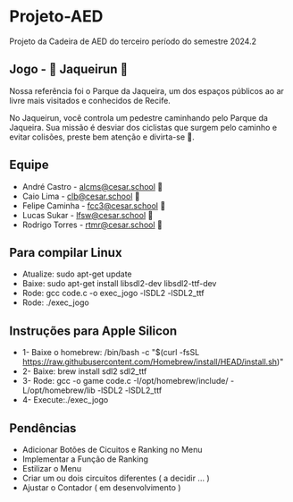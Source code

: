 # Projeto-AED

Projeto da Cadeira de AED do terceiro período do semestre 2024.2

## Jogo - 🌳 Jaqueirun 🌳
Nossa referência foi o Parque da Jaqueira, um dos espaços públicos ao ar livre mais visitados e conhecidos de Recife.

No Jaqueirun, você controla um pedestre caminhando pelo Parque da Jaqueira. 
Sua missão é desviar dos ciclistas que surgem pelo caminho e evitar colisões, preste bem atenção e divirta-se 🤗.

## Equipe

- André Castro - alcms@cesar.school 📩 
- Caio Lima - clb@cesar.school 📩
- Felipe Caminha - fcc3@cesar.school 📩
- Lucas Sukar - lfsw@cesar.school 📩
- Rodrigo Torres - rtmr@cesar.school 📩

## Para compilar Linux
- Atualize: sudo apt-get update
- Baixe: sudo apt-get install libsdl2-dev libsdl2-ttf-dev
- Rode: gcc code.c -o exec_jogo -lSDL2 -lSDL2_ttf
- Rode: ./exec_jogo

## Instruções para Apple Silicon
- 1- Baixe o homebrew: /bin/bash -c "$(curl -fsSL https://raw.githubusercontent.com/Homebrew/install/HEAD/install.sh)"
- 2- Baixe: brew install sdl2 sdl2_ttf
- 3- Rode: gcc -o game code.c -I/opt/homebrew/include/ -L/opt/homebrew/lib -lSDL2 -lSDL2_ttf
- 4- Execute:./exec_jogo

## Pendências
- Adicionar Botões de Cicuitos e Ranking no Menu
- Implementar a Função de Ranking
- Estilizar o Menu
- Criar um ou dois circuitos diferentes ( a decidir ... )
- Ajustar o Contador ( em desenvolvimento )
